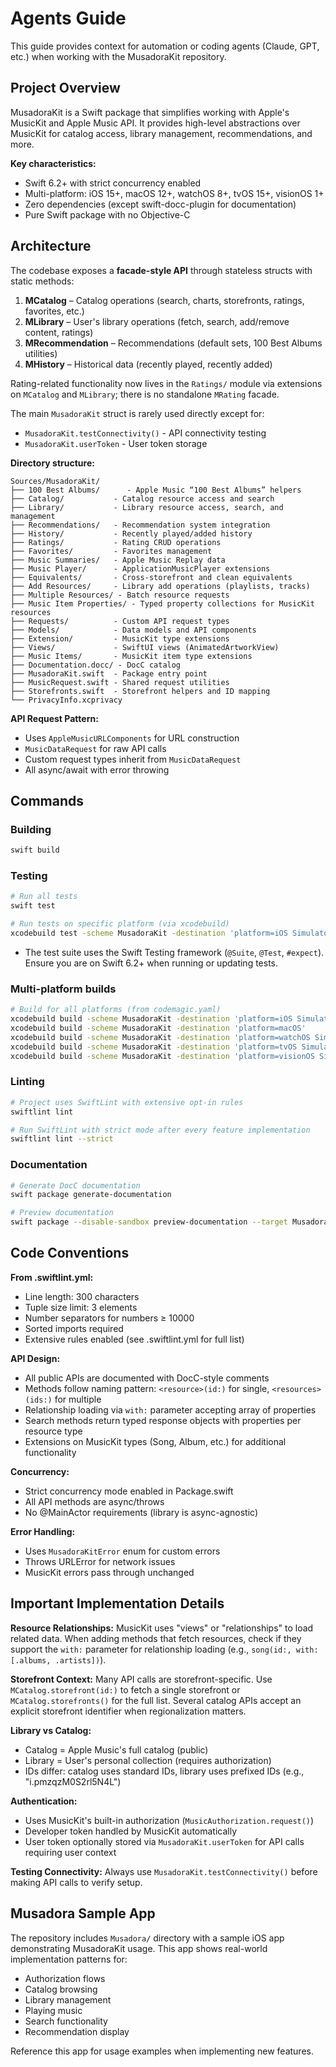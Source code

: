 # Agents Guide

This guide provides context for automation or coding agents (Claude, GPT, etc.) when working with the MusadoraKit repository.

## Project Overview

MusadoraKit is a Swift package that simplifies working with Apple's MusicKit and Apple Music API. It provides high-level abstractions over MusicKit for catalog access, library management, recommendations, and more.

**Key characteristics:**
- Swift 6.2+ with strict concurrency enabled
- Multi-platform: iOS 15+, macOS 12+, watchOS 8+, tvOS 15+, visionOS 1+
- Zero dependencies (except swift-docc-plugin for documentation)
- Pure Swift package with no Objective-C

## Architecture

The codebase exposes a **facade-style API** through stateless structs with static methods:

1. **MCatalog** – Catalog operations (search, charts, storefronts, ratings, favorites, etc.)
2. **MLibrary** – User's library operations (fetch, search, add/remove content, ratings)
3. **MRecommendation** – Recommendations (default sets, 100 Best Albums utilities)
4. **MHistory** – Historical data (recently played, recently added)

Rating-related functionality now lives in the `Ratings/` module via extensions on `MCatalog` and `MLibrary`; there is no standalone `MRating` facade.

The main `MusadoraKit` struct is rarely used directly except for:
- `MusadoraKit.testConnectivity()` - API connectivity testing
- `MusadoraKit.userToken` - User token storage

**Directory structure:**
```
Sources/MusadoraKit/
├── 100 Best Albums/      - Apple Music “100 Best Albums” helpers
├── Catalog/           - Catalog resource access and search
├── Library/           - Library resource access, search, and management
├── Recommendations/   - Recommendation system integration
├── History/           - Recently played/added history
├── Ratings/           - Rating CRUD operations
├── Favorites/         - Favorites management
├── Music Summaries/   - Apple Music Replay data
├── Music Player/      - ApplicationMusicPlayer extensions
├── Equivalents/       - Cross-storefront and clean equivalents
├── Add Resources/     - Library add operations (playlists, tracks)
├── Multiple Resources/ - Batch resource requests
├── Music Item Properties/ - Typed property collections for MusicKit resources
├── Requests/          - Custom API request types
├── Models/            - Data models and API components
├── Extension/         - MusicKit type extensions
├── Views/             - SwiftUI views (AnimatedArtworkView)
├── Music Items/       - MusicKit item type extensions
├── Documentation.docc/ - DocC catalog
├── MusadoraKit.swift  - Package entry point
├── MusicRequest.swift - Shared request utilities
├── Storefronts.swift  - Storefront helpers and ID mapping
└── PrivacyInfo.xcprivacy
```

**API Request Pattern:**
- Uses `AppleMusicURLComponents` for URL construction
- `MusicDataRequest` for raw API calls
- Custom request types inherit from `MusicDataRequest`
- All async/await with error throwing

## Commands

### Building
```bash
swift build
```

### Testing
```bash
# Run all tests
swift test

# Run tests on specific platform (via xcodebuild)
xcodebuild test -scheme MusadoraKit -destination 'platform=iOS Simulator,name=iPhone 17'
```

- The test suite uses the Swift Testing framework (`@Suite`, `@Test`, `#expect`). Ensure you are on Swift 6.2+ when running or updating tests.

### Multi-platform builds
```bash
# Build for all platforms (from codemagic.yaml)
xcodebuild build -scheme MusadoraKit -destination 'platform=iOS Simulator,name=iPhone 17'
xcodebuild build -scheme MusadoraKit -destination 'platform=macOS'
xcodebuild build -scheme MusadoraKit -destination 'platform=watchOS Simulator,name=Apple Watch Ultra 2 (49mm)'
xcodebuild build -scheme MusadoraKit -destination 'platform=tvOS Simulator,name=Apple TV 4K (3rd generation)'
xcodebuild build -scheme MusadoraKit -destination 'platform=visionOS Simulator,name=Apple Vision Pro'
```

### Linting
```bash
# Project uses SwiftLint with extensive opt-in rules
swiftlint lint

# Run SwiftLint with strict mode after every feature implementation
swiftlint lint --strict
```

### Documentation
```bash
# Generate DocC documentation
swift package generate-documentation

# Preview documentation
swift package --disable-sandbox preview-documentation --target MusadoraKit
```

## Code Conventions

**From .swiftlint.yml:**
- Line length: 300 characters
- Tuple size limit: 3 elements
- Number separators for numbers ≥ 10000
- Sorted imports required
- Extensive rules enabled (see .swiftlint.yml for full list)

**API Design:**
- All public APIs are documented with DocC-style comments
- Methods follow naming pattern: `<resource>(id:)` for single, `<resources>(ids:)` for multiple
- Relationship loading via `with:` parameter accepting array of properties
- Search methods return typed response objects with properties per resource type
- Extensions on MusicKit types (Song, Album, etc.) for additional functionality

**Concurrency:**
- Strict concurrency mode enabled in Package.swift
- All API methods are async/throws
- No @MainActor requirements (library is async-agnostic)

**Error Handling:**
- Uses `MusadoraKitError` enum for custom errors
- Throws URLError for network issues
- MusicKit errors pass through unchanged

## Important Implementation Details

**Resource Relationships:**
MusicKit uses "views" or "relationships" to load related data. When adding methods that fetch resources, check if they support the `with:` parameter for relationship loading (e.g., `song(id:, with: [.albums, .artists])`).

**Storefront Context:**
Many API calls are storefront-specific. Use `MCatalog.storefront(id:)` to fetch a single storefront or `MCatalog.storefronts()` for the full list. Several catalog APIs accept an explicit storefront identifier when regionalization matters.

**Library vs Catalog:**
- Catalog = Apple Music's full catalog (public)
- Library = User's personal collection (requires authorization)
- IDs differ: catalog uses standard IDs, library uses prefixed IDs (e.g., "i.pmzqzM0S2rl5N4L")

**Authentication:**
- Uses MusicKit's built-in authorization (`MusicAuthorization.request()`)
- Developer token handled by MusicKit automatically
- User token optionally stored via `MusadoraKit.userToken` for API calls requiring user context

**Testing Connectivity:**
Always use `MusadoraKit.testConnectivity()` before making API calls to verify setup.

## Musadora Sample App

The repository includes `Musadora/` directory with a sample iOS app demonstrating MusadoraKit usage. This app shows real-world implementation patterns for:
- Authorization flows
- Catalog browsing
- Library management
- Playing music
- Search functionality
- Recommendation display

Reference this app for usage examples when implementing new features.
